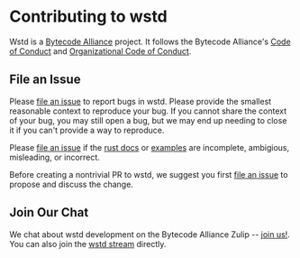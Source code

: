 # Contributing to wstd

Wstd is a [Bytecode Alliance] project. It follows the Bytecode Alliance's
[Code of Conduct] and [Organizational Code of Conduct].

[Bytecode Alliance]: https://bytecodealliance.org/
[Code of Conduct]: CODE_OF_CONDUCT.md
[Organizational Code of Conduct]: ORG_CODE_OF_CONDUCT.md

## File an Issue

Please [file an issue] to report bugs in wstd. Please provide the smallest
reasonable context to reproduce your bug. If you cannot share the context of
your bug, you may still open a bug, but we may end up needing to close it if
you can't provide a way to reproduce.

Please [file an issue] if the [rust docs] or [examples] are incomplete, ambigious,
misleading, or incorrect.

Before creating a nontrivial PR to wstd, we suggest you first [file an issue]
to propose and discuss the change.

[file an issue]: https://github.com/bytecodealliance/wstd/issues
[rust docs]: https://docs.rs/wstd/latest/wstd
[examples]: https://github.com/bytecodealliance/wstd/tree/main/examples

## Join Our Chat

We chat about wstd development on the Bytecode Alliance Zulip -- [join us!][zulip]. You
can also join the [wstd stream] directly.

[zulip]: https://bytecodealliance.zulipchat.com/
[wstd stream]: https://bytecodealliance.zulipchat.com/#narrow/channel/514491-wstd
